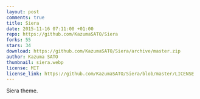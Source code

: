 ```yaml
---
layout: post
comments: true
title: Siera
date: 2015-11-16 07:11:00 +01:00
repo: https://github.com/KazumaSATO/Siera
forks: 55
stars: 34
download: https://github.com/KazumaSATO/Siera/archive/master.zip
author: Kazuma SATO
thumbnail: siera.webp
license: MIT
license_link: https://github.com/KazumaSATO/Siera/blob/master/LICENSE
---
```


Siera theme.
